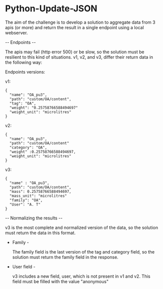 # Python-Update-JSON

The aim of the challenge is to develop a solution to aggregate data from 3 apis (or more) and return the result in a single endpoint using a local webserver.

-- Endpoints --

The apis may fail (http error 500) or be slow, so the solution must be resilient to this kind of situations.
v1, v2, and v3, differ their return data in the following way:

Endpoints versions:

  v1:
  
    {
      "name": "OA_pu3",
      "path": "custom/OA/content",
      "tag": "OA",
      "weight": "0.25758766588494697"
      "weight_unit": "microlitres"
    }

  v2:
  
    {
      "name": "OA_рu3",
      "path": "custom/OA/content"
      "category": "OA",
      "weight" :0.25758766588494697,
      "weight_unit": "microlitres"
    }
  
  v3:
  
    {
      "name" : "OA_рu3",
      "path": "custom/OA/content",
      "mass": 0.25758766588494697,
      "mass_unit": "microlitres"
      "family": "OA",
      "User": "A. T"
    }
  
-- Normalizing the results --

v3 is the most complete and normalized version of the data, so the solution must return the data in this format.


- Family - 

  The family field is the last version of the tag and category field, so the solution must return the family field in the response.
  
  
- User field -

  v3 includes a new field, user, which is not present in v1 and v2. This field must be filled with the value "anonymous"
